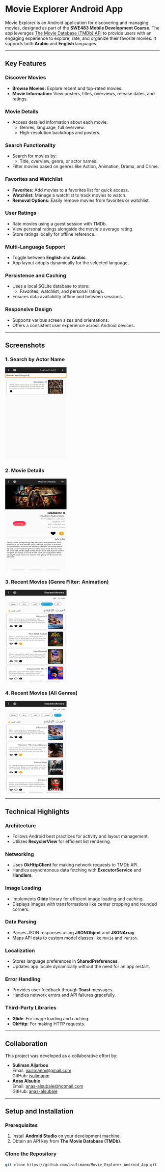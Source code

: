 # Movie Explorer Android App

Movie Explorer is an Android application for discovering and managing movies, designed as part of the **SWE483 Mobile Development Course**. The app leverages [The Movie Database (TMDb) API](https://developer.themoviedb.org/docs/getting-started) to provide users with an engaging experience to explore, rate, and organize their favorite movies. It supports both **Arabic** and **English** languages.

---

## Key Features

### Discover Movies
- **Browse Movies:** Explore recent and top-rated movies.
- **Movie Information:** View posters, titles, overviews, release dates, and ratings.

### Movie Details
- Access detailed information about each movie:
  - Genres, language, full overview.
  - High-resolution backdrops and posters.

### Search Functionality
- Search for movies by:
  - Title, overview, genre, or actor names.
- Filter movies based on genres like Action, Animation, Drama, and Crime.

### Favorites and Watchlist
- **Favorites:** Add movies to a favorites list for quick access.
- **Watchlist:** Manage a watchlist to track movies to watch.
- **Removal Options:** Easily remove movies from favorites or watchlist.

### User Ratings
- Rate movies using a guest session with TMDb.
- View personal ratings alongside the movie's average rating.
- Store ratings locally for offline reference.

### Multi-Language Support
- Toggle between **English** and **Arabic**.
- App layout adapts dynamically for the selected language.

### Persistence and Caching
- Uses a local SQLite database to store:
  - Favorites, watchlist, and personal ratings.
- Ensures data availability offline and between sessions.

### Responsive Design
- Supports various screen sizes and orientations.
- Offers a consistent user experience across Android devices.

---

## Screenshots

### 1. Search by Actor Name
<img src="./images/1.jpg" alt="Search by Actor Name" width="200" height="300" style="mamx-width:200px; max-height:300px;">

### 2. Movie Details
<img src="./images/2.jpg" alt="Movie Details" width="200" height="300" style="max-width:200px; max-height:300px;">

### 3. Recent Movies (Genre Filter: Animation)
<img src="./images/3.jpg" alt="Recent Movies - Animation Filter" width="200" height="300" style="max-width:200px; max-height:300px;">

### 4. Recent Movies (All Genres)
<img src="./images/5.jpg" alt="Recent Movies - All Genres" width="200" height="300" style="max-width:200px; max-height:300px;">


---

## Technical Highlights

### Architecture
- Follows Android best practices for activity and layout management.
- Utilizes **RecyclerView** for efficient list rendering.

### Networking
- Uses **OkHttpClient** for making network requests to TMDb API.
- Handles asynchronous data fetching with **ExecutorService** and **Handlers**.

### Image Loading
- Implements **Glide** library for efficient image loading and caching.
- Displays images with transformations like center cropping and rounded corners.

### Data Parsing
- Parses JSON responses using **JSONObject** and **JSONArray**.
- Maps API data to custom model classes like `Movie` and `Person`.

### Localization
- Stores language preferences in **SharedPreferences**.
- Updates app locale dynamically without the need for an app restart.

### Error Handling
- Provides user feedback through **Toast** messages.
- Handles network errors and API failures gracefully.

### Third-Party Libraries
- **Glide**: For image loading and caching.
- **OkHttp**: For making HTTP requests.

---

## Collaboration

This project was developed as a collaborative effort by:
- **Suliman Aljarbou**  
  Email: [isulimanm@gmail.com](mailto:isulimanm@gmail.com)  
  GitHub: [isulimanm](https://github.com/isulimanm)
- **Anas Alsubie**  
  Email: [anas-alsubaie@hotmail.com](mailto:anas-alsubaie@hotmail.com)  
  GitHub: [anas-alsubaie](http://github.com/Anas-als3)

---

## Setup and Installation

### Prerequisites
1. Install **Android Studio** on your development machine.
2. Obtain an API key from **The Movie Database (TMDb)**.

### Clone the Repository
```bash
git clone https://github.com/isulimanm/Movie_Explorer_Android_App.git
